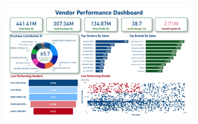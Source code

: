 ![Vendor Performance Preview](https://github.com/AdilShamim8/Vendor-Performance-Analysis/blob/main/Dashboard/vendor_performance.jpg)
